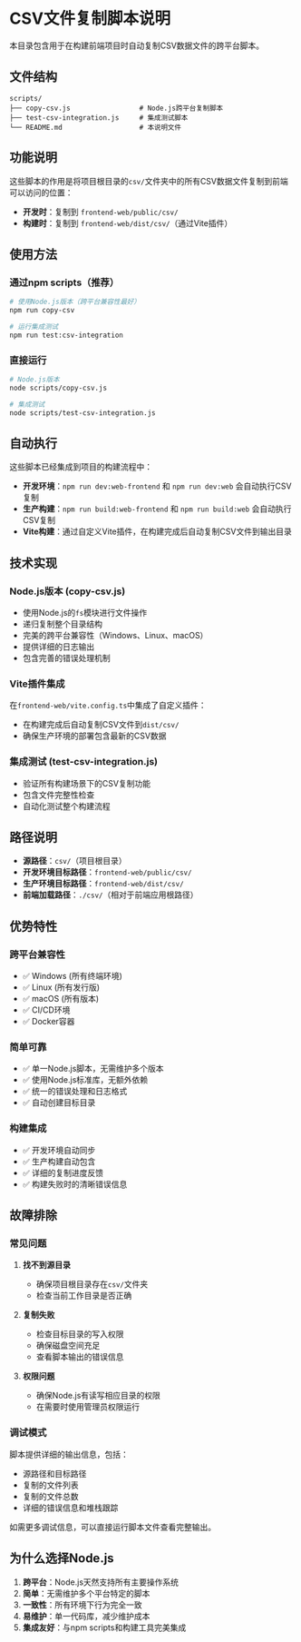 # CSV文件复制脚本说明

本目录包含用于在构建前端项目时自动复制CSV数据文件的跨平台脚本。

## 文件结构

```
scripts/
├── copy-csv.js                 # Node.js跨平台复制脚本
├── test-csv-integration.js     # 集成测试脚本
└── README.md                   # 本说明文件
```

## 功能说明

这些脚本的作用是将项目根目录的`csv/`文件夹中的所有CSV数据文件复制到前端可以访问的位置：

- **开发时**：复制到 `frontend-web/public/csv/`
- **构建时**：复制到 `frontend-web/dist/csv/`（通过Vite插件）

## 使用方法

### 通过npm scripts（推荐）

```bash
# 使用Node.js版本（跨平台兼容性最好）
npm run copy-csv

# 运行集成测试
npm run test:csv-integration
```

### 直接运行

```bash
# Node.js版本
node scripts/copy-csv.js

# 集成测试
node scripts/test-csv-integration.js
```

## 自动执行

这些脚本已经集成到项目的构建流程中：

- **开发环境**：`npm run dev:web-frontend` 和 `npm run dev:web` 会自动执行CSV复制
- **生产构建**：`npm run build:web-frontend` 和 `npm run build:web` 会自动执行CSV复制
- **Vite构建**：通过自定义Vite插件，在构建完成后自动复制CSV文件到输出目录

## 技术实现

### Node.js版本 (copy-csv.js)
- 使用Node.js的`fs`模块进行文件操作
- 递归复制整个目录结构
- 完美的跨平台兼容性（Windows、Linux、macOS）
- 提供详细的日志输出
- 包含完善的错误处理机制

### Vite插件集成
在`frontend-web/vite.config.ts`中集成了自定义插件：
- 在构建完成后自动复制CSV文件到`dist/csv/`
- 确保生产环境的部署包含最新的CSV数据

### 集成测试 (test-csv-integration.js)
- 验证所有构建场景下的CSV复制功能
- 包含文件完整性检查
- 自动化测试整个构建流程

## 路径说明

- **源路径**：`csv/`（项目根目录）
- **开发环境目标路径**：`frontend-web/public/csv/`
- **生产环境目标路径**：`frontend-web/dist/csv/`
- **前端加载路径**：`./csv/`（相对于前端应用根路径）

## 优势特性

### 跨平台兼容性
- ✅ Windows (所有终端环境)
- ✅ Linux (所有发行版)
- ✅ macOS (所有版本)
- ✅ CI/CD环境
- ✅ Docker容器

### 简单可靠
- ✅ 单一Node.js脚本，无需维护多个版本
- ✅ 使用Node.js标准库，无额外依赖
- ✅ 统一的错误处理和日志格式
- ✅ 自动创建目标目录

### 构建集成
- ✅ 开发环境自动同步
- ✅ 生产构建自动包含
- ✅ 详细的复制进度反馈
- ✅ 构建失败时的清晰错误信息

## 故障排除

### 常见问题

1. **找不到源目录**
   - 确保项目根目录存在`csv/`文件夹
   - 检查当前工作目录是否正确

2. **复制失败**
   - 检查目标目录的写入权限
   - 确保磁盘空间充足
   - 查看脚本输出的错误信息

3. **权限问题**
   - 确保Node.js有读写相应目录的权限
   - 在需要时使用管理员权限运行

### 调试模式

脚本提供详细的输出信息，包括：
- 源路径和目标路径
- 复制的文件列表
- 复制的文件总数
- 详细的错误信息和堆栈跟踪

如需更多调试信息，可以直接运行脚本文件查看完整输出。

## 为什么选择Node.js

1. **跨平台**：Node.js天然支持所有主要操作系统
2. **简单**：无需维护多个平台特定的脚本
3. **一致性**：所有环境下行为完全一致
4. **易维护**：单一代码库，减少维护成本
5. **集成友好**：与npm scripts和构建工具完美集成 